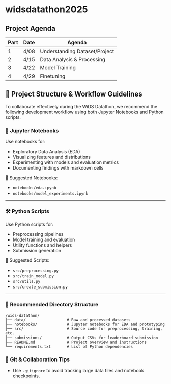 # widsdatathon2025

## Project Agenda
| Part  | Date   | Agenda                          |
|-------|--------|---------------------------------|
| 1     | 4/08   | Understanding Dataset/Project   |
| 2     | 4/15   | Data Analysis & Processing      |
| 3     | 4/22   | Model Training                  |
| 4     | 4/29   | Finetuning                      |

## 📁 Project Structure & Workflow Guidelines

To collaborate effectively during the WiDS Datathon, we recommend the following development workflow using both Jupyter Notebooks and Python scripts.

### 🧪 Jupyter Notebooks
Use notebooks for:
- Exploratory Data Analysis (EDA)
- Visualizing features and distributions
- Experimenting with models and evaluation metrics
- Documenting findings with markdown cells

📄 Suggested Notebooks:
- `notebooks/eda.ipynb`
- `notebooks/model_experiments.ipynb`

---

### 🛠 Python Scripts
Use Python scripts for:
- Preprocessing pipelines
- Model training and evaluation
- Utility functions and helpers
- Submission generation

📄 Suggested Scripts:
- `src/preprocessing.py`
- `src/train_model.py`
- `src/utils.py`
- `src/create_submission.py`

---

### 📁 Recommended Directory Structure
```plaintext
/wids-datathon/
├── data/                  # Raw and processed datasets
├── notebooks/             # Jupyter notebooks for EDA and prototyping
├── src/                   # Source code for preprocessing, training, etc.
├── submissions/           # Output CSVs for leaderboard submission
├── README.md              # Project overview and instructions
└── requirements.txt       # List of Python dependencies
```

### 🔧 Git & Collaboration Tips
- Use `.gitignore` to avoid tracking large data files and notebook checkpoints.
